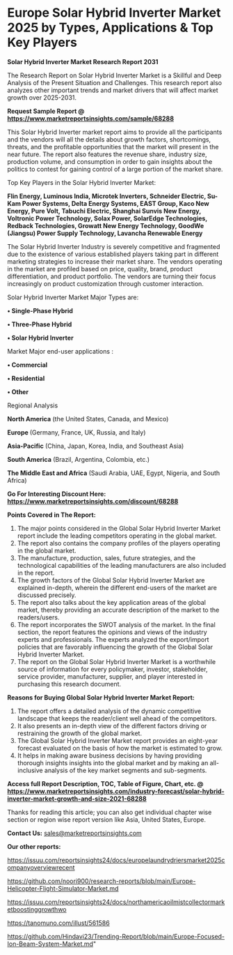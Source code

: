 # Europe Solar Hybrid Inverter Market 2025 by Types, Applications & Top Key Players

<strong>Solar Hybrid Inverter Market Research Report 2031</strong>

The Research Report on Solar Hybrid Inverter Market is a Skillful and Deep Analysis of the Present Situation and Challenges. This research report also analyzes other important trends and market drivers that will affect market growth over 2025-2031.

<strong>Request Sample Report @ <a href=https://www.marketreportsinsights.com/sample/68288>https://www.marketreportsinsights.com/sample/68288</a></strong>

This Solar Hybrid Inverter market report aims to provide all the participants and the vendors will all the details about growth factors, shortcomings, threats, and the profitable opportunities that the market will present in the near future. The report also features the revenue share, industry size, production volume, and consumption in order to gain insights about the politics to contest for gaining control of a large portion of the market share.

Top Key Players in the Solar Hybrid Inverter Market:

<strong>Flin Energy, Luminous India, Microtek Inverters, Schneider Electric, Su-Kam Power Systems, Delta Energy Systems, EAST Group, Kaco New Energy, Pure Volt, Tabuchi Electric, Shanghai Sunvis New Energy, Voltronic Power Technology, Solax Power, SolarEdge Technologies, Redback Technologies, Growatt New Energy Technology, GoodWe (Jiangsu) Power Supply Technology, Lavancha Renewable Energy</strong>

The Solar Hybrid Inverter Industry is severely competitive and fragmented due to the existence of various established players taking part in different marketing strategies to increase their market share. The vendors operating in the market are profiled based on price, quality, brand, product differentiation, and product portfolio. The vendors are turning their focus increasingly on product customization through customer interaction.

Solar Hybrid Inverter Market Major Types are:

<strong>• Single-Phase Hybrid

• Three-Phase Hybrid

• Solar Hybrid Inverter</strong>

Market Major end-user applications :

<strong>• Commercial

• Residential

• Other</strong>

Regional Analysis

</u><strong><b>North America</b></strong> (the United States, Canada, and Mexico)

<strong><b>Europe </b></strong>(Germany, France, UK, Russia, and Italy)

<strong><b>Asia-Pacific</b></strong> (China, Japan, Korea, India, and Southeast Asia)

<strong><b>South America</b></strong> (Brazil, Argentina, Colombia, etc.)

<strong><b>The Middle East and Africa</b></strong> (Saudi Arabia, UAE, Egypt, Nigeria, and South Africa)

<strong>Go For Interesting Discount Here: <a href=https://www.marketreportsinsights.com/discount/68288>https://www.marketreportsinsights.com/discount/68288</a></strong>

<strong>Points Covered in The Report:</strong>
<ol>
  <li>The major points considered in the Global Solar Hybrid Inverter Market report include the leading competitors operating in the global market.</li>
  <li>The report also contains the company profiles of the players operating in the global market.</li>
  <li>The manufacture, production, sales, future strategies, and the technological capabilities of the leading manufacturers are also included in the report.</li>
  <li>The growth factors of the Global Solar Hybrid Inverter Market are explained in-depth, wherein the different end-users of the market are discussed precisely.</li>
  <li>The report also talks about the key application areas of the global market, thereby providing an accurate description of the market to the readers/users.</li>
  <li>The report incorporates the SWOT analysis of the market. In the final section, the report features the opinions and views of the industry experts and professionals. The experts analyzed the export/import policies that are favorably influencing the growth of the Global Solar Hybrid Inverter Market.</li>
  <li>The report on the Global Solar Hybrid Inverter Market is a worthwhile source of information for every policymaker, investor, stakeholder, service provider, manufacturer, supplier, and player interested in purchasing this research document.</li>
</ol>
<strong>Reasons for Buying Global Solar Hybrid Inverter Market Report:</strong>

<ol>
  <li>The report offers a detailed analysis of the dynamic competitive landscape that keeps the reader/client well ahead of the competitors.</li>
  <li>It also presents an in-depth view of the different factors driving or restraining the growth of the global market.</li>
  <li>The Global Solar Hybrid Inverter Market report provides an eight-year forecast evaluated on the basis of how the market is estimated to grow.</li>
  <li>It helps in making aware business decisions by having providing thorough insights insights into the global market and by making an all-inclusive analysis of the key market segments and sub-segments.</li>
</ol>
<strong>Access full Report Description, TOC, Table of Figure, Chart, etc. @ <a href=https://www.marketreportsinsights.com/industry-forecast/solar-hybrid-inverter-market-growth-and-size-2021-68288>https://www.marketreportsinsights.com/industry-forecast/solar-hybrid-inverter-market-growth-and-size-2021-68288</a></strong>


Thanks for reading this article; you can also get individual chapter wise section or region wise report version like Asia, United States, Europe.

<strong>Contact Us:</strong>
sales@marketreportsinsights.com

<strong>Our other reports:</strong>

<a href=https://issuu.com/reportsinsights24/docs/europelaundrydriersmarket2025companyoverviewrecent>https://issuu.com/reportsinsights24/docs/europelaundrydriersmarket2025companyoverviewrecent</a>

<a href=https://github.com/noori900/research-reports/blob/main/Europe-Helicopter-Flight-Simulator-Market.md>https://github.com/noori900/research-reports/blob/main/Europe-Helicopter-Flight-Simulator-Market.md</a>

<a href=https://issuu.com/reportsinsights24/docs/northamericaoilmistcollectormarketboostinggrowthwo>https://issuu.com/reportsinsights24/docs/northamericaoilmistcollectormarketboostinggrowthwo</a>

<a href=https://tanomuno.com/illust/561586>https://tanomuno.com/illust/561586</a>

<a href=https://github.com/Hindavi23/Trending-Report/blob/main/Europe-Focused-Ion-Beam-System-Market.md>https://github.com/Hindavi23/Trending-Report/blob/main/Europe-Focused-Ion-Beam-System-Market.md</a>"
